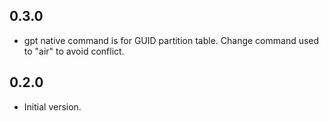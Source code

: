 ## 0.3.0
- gpt native command is for GUID partition table. Change command used to "air" to avoid conflict.
## 0.2.0
- Initial version.
